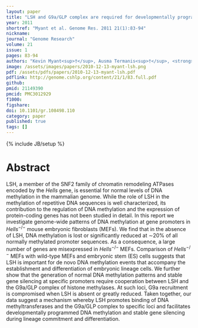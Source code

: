 ```yaml
---
layout: paper
title: "LSH and G9a/GLP complex are required for developmentally programmed DNA methylation"
year: 2011
shortref: "Myant et al. Genome Res. 2011 21(1):83-94"
nickname: 
journal: "Genome Research"
volume: 21
issue: 1
pages: 83-94
authors: "Kevin Myant<sup>†</sup>, Ausma Termanis<sup>†</sup>, <strong>Arvind YM Sundaram</strong>, Tristin Boe, Chao Li, Cara Merusi, Joe Burrage, Jose I de Las Heras, Irina Stancheva"
image: /assets/images/papers/2010-12-13-myant-lsh.png
pdf: /assets/pdfs/papers/2010-12-13-myant-lsh.pdf
pdflink: http://genome.cshlp.org/content/21/1/83.full.pdf 
github: 
pmid: 21149390
pmcid: PMC3012929
f1000: 
figshare: 
doi: 10.1101/gr.108498.110
category: paper
published: true
tags: []
---
```

{% include JB/setup %}

# Abstract 

LSH, a member of the SNF2 family of chromatin remodeling ATPases encoded by the _Hells_ gene, is essential for normal levels of DNA methylation in the mammalian genome. While the role of LSH in the methylation of repetitive DNA sequences is well characterized, its contribution to the regulation of DNA methylation and the expression of protein-coding genes has not been studied in detail. In this report we investigate genome-wide patterns of DNA methylation at gene promoters in _Hells_<sup>−/−</sup> mouse embryonic fibroblasts (MEFs). We find that in the absence of LSH, DNA methylation is lost or significantly reduced at ∼20% of all normally methylated promoter sequences. As a consequence, a large number of genes are misexpressed in _Hells_<sup>−/−</sup> MEFs. Comparison of _Hells_<sup>−/−</sup> MEFs with wild-type MEFs and embryonic stem (ES) cells suggests that LSH is important for de novo DNA methylation events that accompany the establishment and differentiation of embryonic lineage cells. We further show that the generation of normal DNA methylation patterns and stable gene silencing at specific promoters require cooperation between LSH and the G9a/GLP complex of histone methylases. At such loci, G9a recruitment is compromised when LSH is absent or greatly reduced. Taken together, our data suggest a mechanism whereby LSH promotes binding of DNA methyltransferases and the G9a/GLP complex to specific loci and facilitates developmentally programmed DNA methylation and stable gene silencing during lineage commitment and differentiation. 

